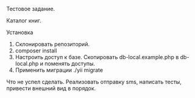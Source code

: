 Тестовое задание.

Каталог книг.

Установка
1. Склонировать репозиторий.
2. composer install
3. Настроить доступ к базе. Скопировать db-local.example.php в db-local.php и поменять доступы.
4. Применить миграции ./yii migrate

Что не успел сделать.
Реализовать отправку sms, написать тесты, привести внешний вид в порядок.
